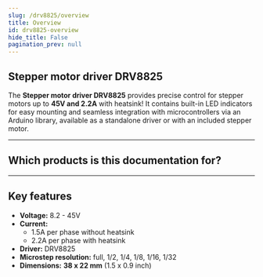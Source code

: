 ```yaml
---
slug: /drv8825/overview
title: Overview
id: drv8825-overview 
hide_title: False
pagination_prev: null
---
```


## Stepper motor driver DRV8825

The **Stepper motor driver DRV8825** provides precise control for stepper motors up to **45V and 2.2A** with heatsink! It contains built-in LED indicators for easy mounting and seamless integration with microcontrollers via an Arduino library, available as a standalone driver or with an included stepper motor.

<CenteredImage src="/img/drv8825/333000.jpg" alt="Stepper motor driver DRV8825" caption="Stepper motor driver DRV8825" />

---

## Which products is this documentation for?

<QuickLink 
  title="Stepper motor driver DRV8825 board" 
  description="333000"
  url="https://soldered.com/product/stepper-motor-driver-drv8825-board/"
  image="/img/drv8825/333000.jpg" 
/>

---

## Key features

- **Voltage:** 8.2 - 45V
- **Current:**
  - 1.5A per phase without heatsink
   - 2.2A per phase with heatsink
- **Driver:** DRV8825
- **Microstep resolution:** full, 1/2, 1/4, 1/8, 1/16, 1/32
- **Dimensions:** **38 x 22 mm** (1.5 x 0.9 inch)